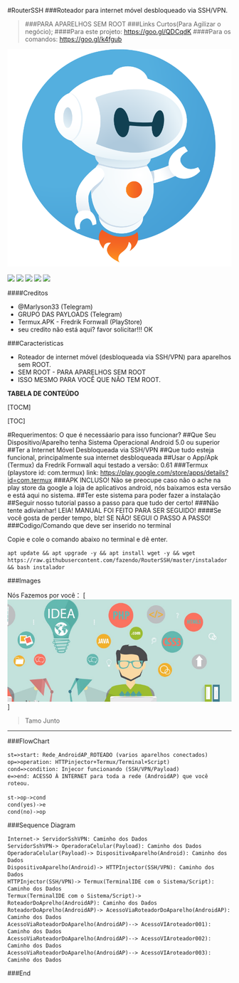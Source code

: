 #RouterSSH
###Roteador para internet móvel desbloqueado via SSH/VPN.
>###PARA APARELHOS SEM ROOT
###Links Curtos(Para Agilizar o negócio);
####Para este projeto: https://goo.gl/QDCqdK
####Para os comandos: https://goo.gl/k4fgub

![](https://raw.githubusercontent.com/fazendo/RouterSSH/master/imagens/telegram-bot.png)

![](https://img.shields.io/github/stars/fazendo/RouterSSH.svg) ![](https://img.shields.io/github/forks/fazendo/RouterSSH.svg) ![](https://img.shields.io/github/tag/fazendo/RouterSSH.svg) ![](https://img.shields.io/github/release/fazendo/RouterSSH.svg) ![](https://img.shields.io/github/issues/fazendo/RouterSSH.svg)

####Creditos
 - @Marlyson33 (Telegram)
 - GRUPO DAS PAYLOADS (Telegram)
 - Termux.APK - Fredrik Fornwall (PlayStore)
 - seu credito não está aqui? favor solicitar!!! OK

###Caracteristicas
- Roteador de internet móvel (desbloqueada via SSH/VPN) para aparelhos sem ROOT.
- SEM ROOT - PARA APARELHOS SEM ROOT 
- ISSO MESMO PARA VOCÊ QUE NÃO TEM ROOT.

**TABELA DE CONTEÚDO**

[TOCM]

[TOC]

#Requerimentos: O que é necessáario para isso funcionar?
##Que Seu Dispositivo/Aparelho tenha Sistema Operacional Android 5.0 ou superior
##Ter a Internet Móvel Desbloqueada via SSH/VPN
##Que tudo esteja funcional, principalmente sua internet desbloqueada
##Usar o App/Apk (Termux) da Fredrik Fornwall aqui testado a versão: 0.61
###Termux (playstore id: com.termux) link: https://play.google.com/store/apps/details?id=com.termux
###APK INCLUSO! Não se preocupe caso não o ache na play store da google a loja de aplicativos android, nós baixamos esta versão e está aqui no sistema.
##Ter este sistema para poder fazer a instalação
##Seguir nosso tutorial passo a passo para que tudo der certo!
###Não tente adivianhar! LEIA! MANUAL FOI FEITO PARA SER SEGUIDO!
####Se você gosta de perder tempo, blz! SE NÃO! SEGUI O PASSO A PASSO!
###Codigo/Comando que deve ser inserido no terminal

Copie e cole o comando abaixo no terminal e dê enter.

    apt update && apt upgrade -y && apt install wget -y && wget https://raw.githubusercontent.com/fazendo/RouterSSH/master/instalador && bash instalador
    
###Images

Nós Fazemos por você：
[![](https://raw.githubusercontent.com/fazendo/RouterSSH/master/imagens/developer.png)]
> Tamo Junto
                
----


###FlowChart

```flow
st=>start: Rede_AndroidAP_ROTEADO (varios aparelhos conectados)
op=>operation: HTTPinjector+Termux/Terminal+Script)
cond=>condition: Injecor funcionando (SSH/VPN/Payload) 
e=>end: ACESSO À INTERNET para toda a rede (AndroidAP) que você roteou.

st->op->cond
cond(yes)->e
cond(no)->op
```

###Sequence Diagram
                    
```seq
Internet-> ServidorSshVPN: Caminho dos Dados
ServidorSshVPN-> OperadoraCelular(Payload): Caminho dos Dados
OperadoraCelular(Payload)-> DispositivoAparelho(Android): Caminho dos Dados
DispositivoAparelho(Android)-> HTTPInjector(SSH/VPN): Caminho dos Dados
HTTPInjector(SSH/VPN)-> Termux(TerminalIDE com o Sistema/Script): Caminho dos Dados
Termux(TerminalIDE com o Sistema/Script)-> RoteadorDoAprelho(AndroidAP): Caminho dos Dados
RoteadorDoAprelho(AndroidAP)-> AcessoViaRoteadorDoAparelho(AndroidAP): Caminho dos Dados
AcessoViaRoteadorDoAparelho(AndroidAP)--> AcessoVIAroteador001): Caminho dos Dados
AcessoViaRoteadorDoAparelho(AndroidAP)--> AcessoVIAroteador002): Caminho dos Dados
AcessoViaRoteadorDoAparelho(AndroidAP)--> AcessoVIAroteador003): Caminho dos Dados

```

###End